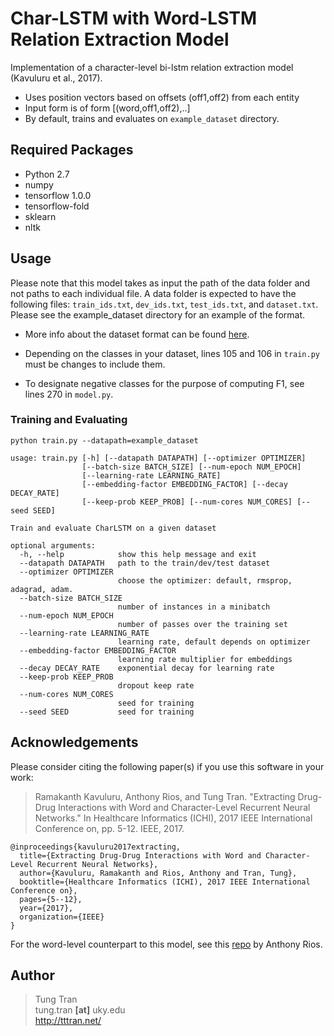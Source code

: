 # Char-LSTM with Word-LSTM Relation Extraction Model

Implementation of a character-level bi-lstm relation extraction model (Kavuluru et al., 2017).

 * Uses position vectors based on offsets (off1,off2) from each entity 
 * Input form is of form [(word,off1,off2),..]
 * By default, trains and evaluates on ``example_dataset`` directory.

## Required Packages
- Python 2.7
- numpy
- tensorflow 1.0.0
- tensorflow-fold
- sklearn
- nltk

## Usage

Please note that this model takes as input the path of the data folder and not paths to each individual file. A data folder is expected to have the following files: `train_ids.txt`, `dev_ids.txt`, `test_ids.txt`, and `dataset.txt`. Please see the example_dataset directory for an example of the format. 

- More info about the dataset format can be found [here](https://github.com/AnthonyMRios/relation-extraction-rnn#data-format).

- Depending on the classes in your dataset, lines 105 and 106 in `train.py` must be changes to include them.

- To designate negative classes for the purpose of computing F1, see lines 270 in `model.py`.

### Training and Evaluating

```
python train.py --datapath=example_dataset
```

```
usage: train.py [-h] [--datapath DATAPATH] [--optimizer OPTIMIZER]
                [--batch-size BATCH_SIZE] [--num-epoch NUM_EPOCH]
                [--learning-rate LEARNING_RATE]
                [--embedding-factor EMBEDDING_FACTOR] [--decay DECAY_RATE]
                [--keep-prob KEEP_PROB] [--num-cores NUM_CORES] [--seed SEED]

Train and evaluate CharLSTM on a given dataset

optional arguments:
  -h, --help            show this help message and exit
  --datapath DATAPATH   path to the train/dev/test dataset
  --optimizer OPTIMIZER
                        choose the optimizer: default, rmsprop, adagrad, adam.
  --batch-size BATCH_SIZE
                        number of instances in a minibatch
  --num-epoch NUM_EPOCH
                        number of passes over the training set
  --learning-rate LEARNING_RATE
                        learning rate, default depends on optimizer
  --embedding-factor EMBEDDING_FACTOR
                        learning rate multiplier for embeddings
  --decay DECAY_RATE    exponential decay for learning rate
  --keep-prob KEEP_PROB
                        dropout keep rate
  --num-cores NUM_CORES
                        seed for training
  --seed SEED           seed for training

```

## Acknowledgements

Please consider citing the following paper(s) if you use this software in your work:

> Ramakanth Kavuluru, Anthony Rios, and Tung Tran. "Extracting Drug-Drug Interactions with Word and Character-Level Recurrent Neural Networks." In Healthcare Informatics (ICHI), 2017 IEEE International Conference on, pp. 5-12. IEEE, 2017.

```
@inproceedings{kavuluru2017extracting,
  title={Extracting Drug-Drug Interactions with Word and Character-Level Recurrent Neural Networks},
  author={Kavuluru, Ramakanth and Rios, Anthony and Tran, Tung},
  booktitle={Healthcare Informatics (ICHI), 2017 IEEE International Conference on},
  pages={5--12},
  year={2017},
  organization={IEEE}
}
```

For the word-level counterpart to this model, see this [repo](https://github.com/bionlproc/relation-extraction-rnn) by Anthony Rios.
 
## Author

> Tung Tran  
> tung.tran **[at]** uky.edu  
> <http://tttran.net/>

